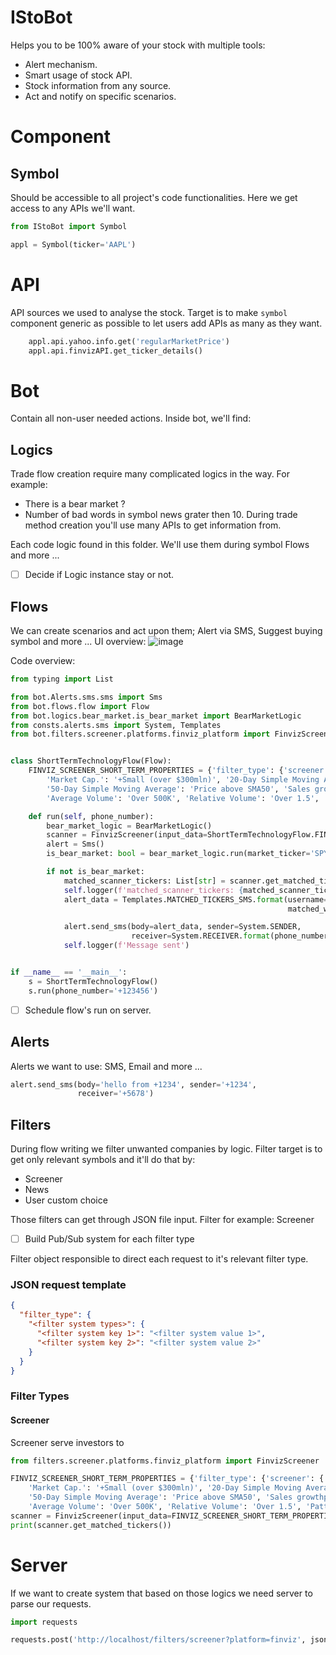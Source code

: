 # IStoBot

Helps you to be 100% aware of your stock with multiple tools:

* Alert mechanism.
* Smart usage of stock API.
* Stock information from any source.
* Act and notify on specific scenarios.

# Component

## Symbol

Should be accessible to all project's code functionalities. Here we get access to any APIs we'll want.

```python
from IStoBot import Symbol

appl = Symbol(ticker='AAPL')
```

# API

API sources we used to analyse the stock. Target is to make `symbol` component generic as possible to let users add APIs
as many as they want.

```python
    appl.api.yahoo.info.get('regularMarketPrice')
    appl.api.finvizAPI.get_ticker_details()
```

# Bot

Contain all non-user needed actions. Inside bot, we'll find:

## Logics

Trade flow creation require many complicated logics in the way.
For example:
- There is a bear market ?
- Number of bad words in symbol news grater then 10.
During trade method creation you'll use many APIs to get information from.

Each code logic found in this folder. We'll use them during symbol Flows and more ...
- [ ] Decide if Logic instance stay or not.
## Flows

We can create scenarios and act upon them; Alert via SMS, Suggest buying symbol and more ...
UI overview:
![image](https://github.com/NAVNAV221/IStoBot/assets/52596137/47c09539-68ff-4ce7-af7f-80e2aa8f1c3e)

Code overview:

```python
from typing import List

from bot.Alerts.sms.sms import Sms
from bot.flows.flow import Flow
from bot.logics.bear_market.is_bear_market import BearMarketLogic
from consts.alerts.sms import System, Templates
from bot.filters.screener.platforms.finviz_platform import FinvizScreener


class ShortTermTechnologyFlow(Flow):
    FINVIZ_SCREENER_SHORT_TERM_PROPERTIES = {'filter_type': {'screener': {'screener_platform': 'FINVIZ', 'filters': {
        'Market Cap.': '+Small (over $300mln)', '20-Day Simple Moving Average': 'Price above SMA20',
        '50-Day Simple Moving Average': 'Price above SMA50', 'Sales growthpast 5 years': 'Over 10%',
        'Average Volume': 'Over 500K', 'Relative Volume': 'Over 1.5', 'Pattern': 'Horizontal S/R', 'Country': 'USA'}}}}

    def run(self, phone_number):
        bear_market_logic = BearMarketLogic()
        scanner = FinvizScreener(input_data=ShortTermTechnologyFlow.FINVIZ_SCREENER_SHORT_TERM_PROPERTIES)
        alert = Sms()
        is_bear_market: bool = bear_market_logic.run(market_ticker='SPY')

        if not is_bear_market:
            matched_scanner_tickers: List[str] = scanner.get_matched_tickers()
            self.logger(f'matched_scanner_tickers: {matched_scanner_tickers}')
            alert_data = Templates.MATCHED_TICKERS_SMS.format(username='Nave', filters=scanner.format_filters(),
                                                              matched_wanted_tickers=matched_scanner_tickers)

            alert.send_sms(body=alert_data, sender=System.SENDER,
                           receiver=System.RECEIVER.format(phone_number=phone_number))
            self.logger(f'Message sent')


if __name__ == '__main__':
    s = ShortTermTechnologyFlow()
    s.run(phone_number='+123456')
```

- [ ] Schedule flow's run on server.

## Alerts

Alerts we want to use: SMS, Email and more ...

```python
alert.send_sms(body='hello from +1234', sender='+1234',
               receiver='+5678')
```

## Filters

During flow writing we filter unwanted companies by logic. Filter target is to get only relevant symbols and it'll do
that by:

* Screener
* News
* User custom choice

Those filters can get through JSON file input. Filter for example: Screener

- [ ] Build Pub/Sub system for each filter type

Filter object responsible to direct each request to it's relevant filter type.

### JSON request template

```json
{
  "filter_type": {
    "<filter system types>": {
      "<filter system key 1>": "<filter system value 1>",
      "<filter system key 2>": "<filter system value 2>"
    }
  }
}
```

### Filter Types

#### Screener

Screener serve investors to

```python
from filters.screener.platforms.finviz_platform import FinvizScreener

FINVIZ_SCREENER_SHORT_TERM_PROPERTIES = {'filter_type': {'screener': {'screener_platform': 'FINVIZ', 'filters': {
    'Market Cap.': '+Small (over $300mln)', '20-Day Simple Moving Average': 'Price above SMA20',
    '50-Day Simple Moving Average': 'Price above SMA50', 'Sales growthpast 5 years': 'Over 10%',
    'Average Volume': 'Over 500K', 'Relative Volume': 'Over 1.5', 'Pattern': 'Horizontal S/R', 'Country': 'USA'}}}}
scanner = FinvizScreener(input_data=FINVIZ_SCREENER_SHORT_TERM_PROPERTIES)
print(scanner.get_matched_tickers())
```

# Server

If we want to create system that based on those logics we need server to parse our requests.

```python
import requests

requests.post('http://localhost/filters/screener?platform=finviz', json=FINVIZ_SCREENER_SHORT_TERM_PROPERTIES)
```
